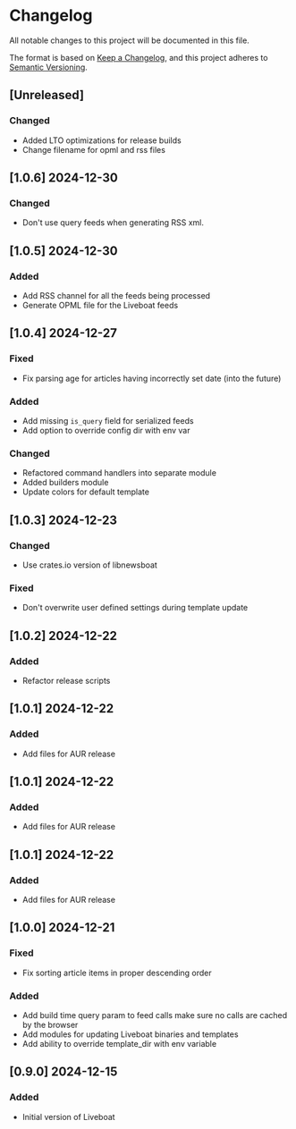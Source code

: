# Changelog

All notable changes to this project will be documented in this file.

The format is based on [Keep a Changelog](https://keepachangelog.com/en/1.1.0/),
and this project adheres to [Semantic Versioning](https://semver.org/spec/v2.0.0.html).

## [Unreleased]
### Changed
- Added LTO optimizations for release builds
- Change filename for opml and rss files
## [1.0.6] 2024-12-30
### Changed
- Don't use query feeds when generating RSS xml.

## [1.0.5] 2024-12-30
### Added
- Add RSS channel for all the feeds being processed
- Generate OPML file for the Liveboat feeds

## [1.0.4] 2024-12-27
### Fixed
- Fix parsing age for articles having incorrectly set date (into the future)

### Added
- Add missing `is_query` field for serialized feeds
- Add option to override config dir with env var

### Changed
- Refactored command handlers into separate module
- Added builders module
- Update colors for default template

## [1.0.3] 2024-12-23
### Changed
- Use crates.io version of libnewsboat
 
### Fixed
- Don't overwrite user defined settings during template update

## [1.0.2] 2024-12-22
### Added
- Refactor release scripts

## [1.0.1] 2024-12-22
### Added
- Add files for AUR release

## [1.0.1] 2024-12-22
### Added
- Add files for AUR release

## [1.0.1] 2024-12-22
### Added
- Add files for AUR release

## [1.0.0] 2024-12-21
### Fixed
- Fix sorting article items in proper descending order
 
### Added
- Add build time query param to feed calls make sure no calls are cached by the browser
- Add modules for updating Liveboat binaries and templates
- Add ability to override template_dir with env variable
 
## [0.9.0] 2024-12-15

### Added
- Initial version of Liveboat
